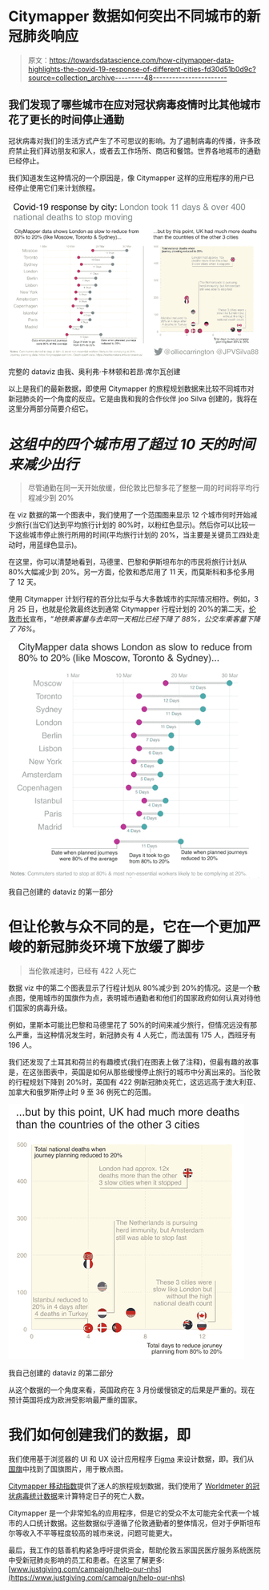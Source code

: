 # Citymapper 数据如何突出不同城市的新冠肺炎响应

> 原文：<https://towardsdatascience.com/how-citymapper-data-highlights-the-covid-19-response-of-different-cities-fd30d51b0d9c?source=collection_archive---------48----------------------->

## 我们发现了哪些城市在应对冠状病毒疫情时比其他城市花了更长的时间停止通勤

冠状病毒对我们的生活方式产生了不可思议的影响。为了遏制病毒的传播，许多政府禁止我们拜访朋友和家人，或者去工作场所、商店和餐馆。世界各地城市的通勤已经停止。

我们知道发生这种情况的一个原因是，像 Citymapper 这样的应用程序的用户已经停止使用它们来计划旅程。

![](img/f26fea26d14dacad2d12eb85128041ac.png)

完整的 dataviz 由我、奥利弗·卡林顿和若昂·席尔瓦创建

以上是我们的最新数据，即使用 Citymapper 的旅程规划数据来比较不同城市对新冠肺炎的一个角度的反应。它是由我和我的合作伙伴 joo Silva 创建的，我将在这里分两部分简要介绍它。

# *这组中的四个城市用了超过 10 天的时间来减少出行*

> 尽管通勤在同一天开始放缓，但伦敦比巴黎多花了整整一周的时间将平均行程减少到 20%

在 viz 数据的第一个图表中，我们使用了一个范围图来显示 12 个城市何时开始减少旅行(当它们达到平均旅行计划的 80%时，以粉红色显示)。然后你可以比较一下这些城市停止旅行所用的时间(平均旅行计划的 20%，当主要是关键员工四处走动时，用蓝绿色显示)。

在这里，你可以清楚地看到，马德里、巴黎和伊斯坦布尔的市民将旅行计划从 80%大幅减少到 20%。另一方面，伦敦和悉尼用了 11 天，而莫斯科和多伦多用了 12 天。

使用 Citymapper 计划行程的百分比似乎与大多数城市的实际情况相符。例如，3 月 25 日，也就是伦敦最终达到通常 Citymapper 行程计划的 20%的第二天，[伦敦市长](https://www.london.gov.uk/coronavirus/statement-coronavirus-covid-19)宣布，“*地铁乘客量与去年同一天相比已经下降了 88%，公交车乘客量下降了 76%*。

![](img/4593397211dcb50031305cea5d1079ed.png)

我自己创建的 dataviz 的第一部分

# 但让伦敦与众不同的是，它在一个更加严峻的新冠肺炎环境下放缓了脚步

> 当伦敦减速时，已经有 422 人死亡

数据 viz 中的第二个图表显示了行程计划从 80%减少到 20%的情况。这是一个散点图，使用城市的国旗作为点，表明城市通勤者和他们的国家政府如何认真对待他们国家的病毒升级。

例如，里斯本可能比巴黎和马德里花了 50%的时间来减少旅行，但情况远没有那么严重，当这种情况发生时，新冠肺炎有 4 人死亡，而法国有 175 人，西班牙有 196 人。

我们还发现了土耳其和荷兰的有趣模式(我们在图表上做了注释)，但最有趣的故事是，在这张图表中，英国是如何从那些缓慢停止旅行的城市中分离出来的。当伦敦的行程规划下降到 20%时，英国有 422 例新冠肺炎死亡，这远远高于澳大利亚、加拿大和俄罗斯停止时 9 至 36 例死亡的范围。

![](img/2a64557ca0d0cc9fc11b207a75075021.png)

我自己创建的 dataviz 的第二部分

从这个数据的一个角度来看，英国政府在 3 月份缓慢锁定的后果是严重的。现在预计英国将成为欧洲受影响最严重的国家。

# 我们如何创建我们的数据，即

我们使用基于浏览器的 UI 和 UX 设计应用程序 [Figma](https://www.figma.com/) 来设计数据，即。我们从[国旗](https://www.countryflags.com/)中找到了国旗图片，用于散点图。

[Citymapper 移动指数](http://citymapper.com/cmi)提供了迷人的旅程规划数据，我们使用了 [Worldmeter 的冠状病毒统计数据](https://www.worldometers.info/coronavirus/)来计算特定日子的死亡人数。

Citymapper 是一个非常知名的应用程序，但是它的受众不太可能完全代表一个城市的人口统计数据。这些数据似乎遵循了伦敦通勤者的整体情况，但对于伊斯坦布尔等收入不平等程度较高的城市来说，问题可能更大。

最后，我工作的慈善机构紧急呼吁提供资金，帮助伦敦五家国民医疗服务系统医院中受新冠肺炎影响的员工和患者。在这里了解更多:[www.justgiving.com/campaign/help-our-nhs](https://www.justgiving.com/campaign/help-our-nhs)